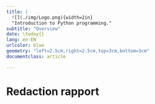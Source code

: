 ```yaml
---
title: |
  ![](./img/Logo.png){width=2in}  
  "Introduction to Python programming."
subtitle: "Overview"
date: \today{}
lang: en-EN
urlcolor: blue
geometry: "left=2.5cm,right=2.5cm,top=3cm,bottom=3cm"
documentclass: article

---
```

# Redaction rapport